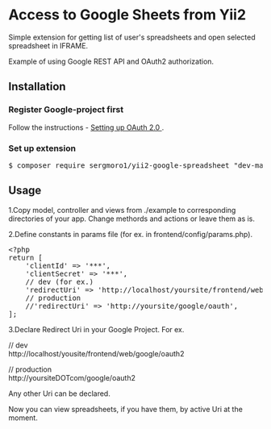 <h1>Access to Google Sheets from Yii2</h1>

Simple extension for getting list of user's spreadsheets and
open selected spreadsheet in IFRAME.

Example of using Google REST API and OAuth2 authorization.

<h2>Installation</h2>

<h3>Register Google-project first</h3>

Follow the instructions - 
<a href='https://support.google.com/cloud/answer/6158849?hl=en&ref_topic=6262490'>
    Setting up OAuth 2.0
</a>.

<h3>Set up extension</h3>

<pre>
$ composer require sergmoro1/yii2-google-spreadsheet "dev-master"
</pre>

<h2>Usage</h2>

1.Copy model, controller and views from ./example to corresponding directories of your app.
Change methords and actions or leave them as is.

2.Define constants in params file (for ex. in frontend/config/params.php).

<pre>
&lt;?php
return [
    'clientId' =&gt; '***',
    'clientSecret' =&gt; '***',
    // dev (for ex.)
    'redirectUri' =&gt; 'http://localhost/yoursite/frontend/web/google/oauth',
    // production
    //'redirectUri' =&gt; 'http://yoursite/google/oauth',
];
</pre>

3.Declare Redirect Uri in your Google Project. For ex.
 
// dev<br>
http://localhost/yousite/frontend/web/google/oauth2

// production<br>
http://yoursiteDOTcom/google/oauth2

Any other Uri can be declared.

Now you can view spreadsheets, if you have them, by active Uri at the moment.
